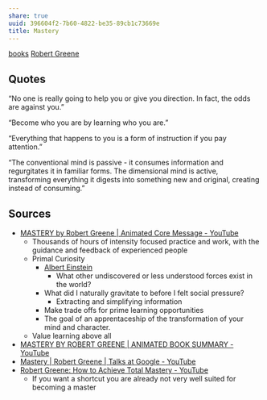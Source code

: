 ```yaml
---
share: true
uuid: 396604f2-7b60-4822-be35-89cb1c73669e
title: Mastery
---
```


[books](/a3a80e28-c537-4091-a06f-3d20f44ec6a2) [Robert Greene](/undefined)

## Quotes

“No one is really going to help you or give you direction. In fact, the odds are against you.”

“Become who you are by learning who you are.”

“Everything that happens to you is a form of instruction if you pay attention.”

“The conventional mind is passive - it consumes information and regurgitates it in familiar forms. The dimensional mind is active, transforming everything it digests into something new and original, creating instead of consuming.”

## Sources

* [MASTERY by Robert Greene | Animated Core Message - YouTube](https://www.youtube.com/watch?v=xBjz2hOJFDo)
	* Thousands of hours of intensity focused practice and work, with the guidance and feedback of experienced people
	* Primal Curiosity
		* [Albert Einstein](/undefined)
			* What other undiscovered or less understood forces exist in the world?
		* What did I naturally gravitate to before I felt social pressure?
			* Extracting and simplifying information
		* Make trade offs for prime learning opportunities
		* The goal of an apprentaceship of the transformation of your mind and character. 
	* Value learning above all
* [MASTERY BY ROBERT GREENE | ANIMATED BOOK SUMMARY - YouTube](https://www.youtube.com/watch?v=j-QUDT4KOUg)
* [Mastery | Robert Greene | Talks at Google - YouTube](https://www.youtube.com/watch?v=J4v_34RRCeE)
* [Robert Greene: How to Achieve Total Mastery - YouTube](https://www.youtube.com/watch?v=zzjEgHd3i3E)
	* If you want a shortcut you are already not very well suited for becoming a master